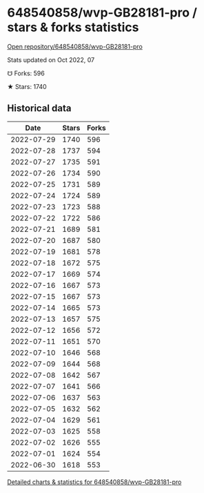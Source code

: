 # 648540858/wvp-GB28181-pro / stars & forks statistics

[Open repository/648540858/wvp-GB28181-pro](https://github.com/648540858/wvp-GB28181-pro)

Stats updated on Oct 2022, 07

☋ Forks: 596

★ Stars: 1740

## Historical data
| Date | Stars | Forks |
|------|-------|-------|
| 2022-07-29 | 1740 | 596 | 
| 2022-07-28 | 1737 | 594 | 
| 2022-07-27 | 1735 | 591 | 
| 2022-07-26 | 1734 | 590 | 
| 2022-07-25 | 1731 | 589 | 
| 2022-07-24 | 1724 | 589 | 
| 2022-07-23 | 1723 | 588 | 
| 2022-07-22 | 1722 | 586 | 
| 2022-07-21 | 1689 | 581 | 
| 2022-07-20 | 1687 | 580 | 
| 2022-07-19 | 1681 | 578 | 
| 2022-07-18 | 1672 | 575 | 
| 2022-07-17 | 1669 | 574 | 
| 2022-07-16 | 1667 | 573 | 
| 2022-07-15 | 1667 | 573 | 
| 2022-07-14 | 1665 | 573 | 
| 2022-07-13 | 1657 | 575 | 
| 2022-07-12 | 1656 | 572 | 
| 2022-07-11 | 1651 | 570 | 
| 2022-07-10 | 1646 | 568 | 
| 2022-07-09 | 1644 | 568 | 
| 2022-07-08 | 1642 | 567 | 
| 2022-07-07 | 1641 | 566 | 
| 2022-07-06 | 1637 | 563 | 
| 2022-07-05 | 1632 | 562 | 
| 2022-07-04 | 1629 | 561 | 
| 2022-07-03 | 1625 | 558 | 
| 2022-07-02 | 1626 | 555 | 
| 2022-07-01 | 1624 | 554 | 
| 2022-06-30 | 1618 | 553 | 


[Detailed charts & statistics for 648540858/wvp-GB28181-pro](https://reviewgithub.com/rep/648540858/wvp-GB28181-pro)
